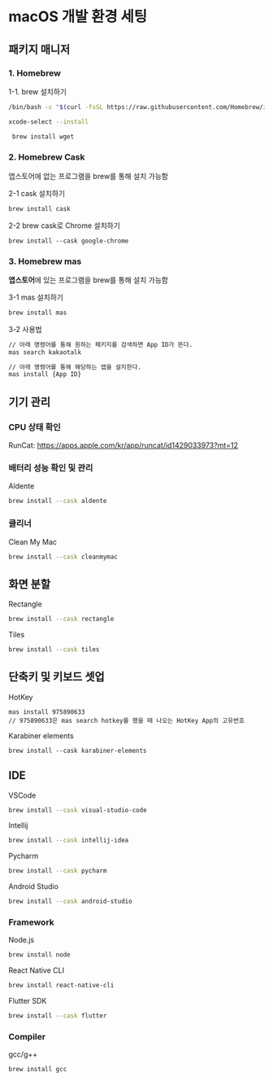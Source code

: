 # macOS 개발 환경 세팅

## 패키지 매니저
### 1. Homebrew
1-1. brew 설치하기
```bash
/bin/bash -c "$(curl -fsSL https://raw.githubusercontent.com/Homebrew/install/HEAD/install.sh)"
```
```bash
xcode-select --install
```

```bash
 brew install wget
```

### 2. Homebrew Cask
앱스토어에 없는 프로그램을 brew를 통해 설치 가능함

2-1 cask 설치하기
```bash
brew install cask
```
2-2 brew cask로 Chrome 설치하기
```
brew install --cask google-chrome
```

### 3. Homebrew mas
**앱스토어**에 있는 프로그램을 brew를 통해 설치 가능함

3-1 mas 설치하기
```bash
brew install mas
```
3-2 사용법
```bash
// 아래 명령어를 통해 원하는 패키지를 검색하면 App ID가 뜬다.
mas search kakaotalk

// 아래 명령어를 통해 해당하는 앱을 설치한다.
mas install {App ID}
```

## 기기 관리
### CPU 상태 확인
RunCat: https://apps.apple.com/kr/app/runcat/id1429033973?mt=12
### 배터리 성능 확인 및 관리
Aldente
```bash
brew install --cask aldente
```
### 클리너
Clean My Mac
```bash
brew install --cask cleanmymac
```


## 화면 분할
Rectangle
  ```bash
  brew install --cask rectangle
  ```
Tiles
  ```bash
  brew install --cask tiles
  ```

## 단축키 및 키보드 셋업
HotKey
 ```
 mas install 975890633
 // 975890633은 mas search hotkey를 했을 때 나오는 HotKey App의 고유번호
 ```
Karabiner elements
 ```
 brew install --cask karabiner-elements
 ```

## IDE
VSCode
```bash
brew install --cask visual-studio-code
```

Intellij
```bash
brew install --cask intellij-idea
```

Pycharm
```bash
brew install --cask pycharm
```
Android Studio
```bash
brew install --cask android-studio
```

### Framework
Node.js
```bash
brew install node
```
React Native CLI
```bash
brew install react-native-cli
```
Flutter SDK
```bash
brew install --cask flutter
```
### Compiler
gcc/g++
```bash
brew install gcc
```

